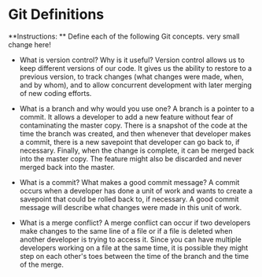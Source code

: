 # Git Definitions

**Instructions: ** Define each of the following Git concepts.
very small change here!

* What is version control?  Why is it useful?
Version control allows us to keep different versions of our code. It gives us the ability to restore to a previous version, to track changes (what changes were made, when, and by whom), and to allow concurrent development with later merging of new coding efforts.

* What is a branch and why would you use one?
A branch is a pointer to a commit. It allows a developer to add a new feature without fear of contaminating the master copy. There is a snapshot of the code at the time the branch was created, and then whenever that developer makes a commit, there is a new savepoint that developer can go back to, if necessary. Finally, when the change is complete, it can be merged back into the master copy. The feature might also be discarded and never merged back into the master.

* What is a commit? What makes a good commit message?
A commit occurs when a developer has done a unit of work and wants to create a savepoint that could be rolled back to, if necessary. A good commit message will describe what changes were made in this unit of work.

* What is a merge conflict?
A merge conflict can occur if two developers make changes to the same line of a file or if a file is deleted when another developer is trying to access it. Since you can have multiple developers working on a file at the same time, it is possible they might step on each other's toes between the time of the branch and the time of the merge.